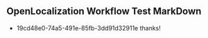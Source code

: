 ## OpenLocalization Workflow Test MarkDown
* 19cd48e0-74a5-491e-85fb-3dd91d32911e 
thanks!<!--HONumber=Mar16_HO2-->
